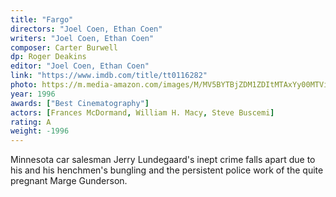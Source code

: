 ```yaml
---
title: "Fargo"
directors: "Joel Coen, Ethan Coen"
writers: "Joel Coen, Ethan Coen"
composer: Carter Burwell
dp: Roger Deakins
editor: "Joel Coen, Ethan Coen"
link: "https://www.imdb.com/title/tt0116282"
photo: https://m.media-amazon.com/images/M/MV5BYTBjZDM1ZDItMTAxYy00MTViLWFmMTEtNTQ4OGRiOGEwMjVkXkEyXkFqcGdeQXVyMzExODEzNDA@._V1_FMjpg_UX1280_.jpg
year: 1996
awards: ["Best Cinematography"]
actors: [Frances McDormand, William H. Macy, Steve Buscemi]
rating: A
weight: -1996
---
```

Minnesota car salesman Jerry Lundegaard's inept crime falls apart due to his and his henchmen's bungling and the persistent police work of the quite pregnant Marge Gunderson.